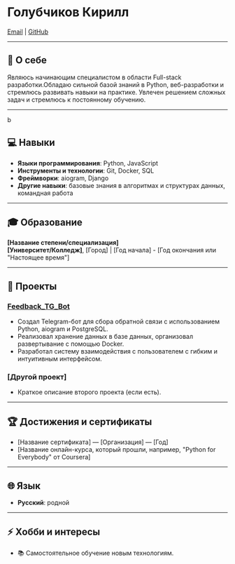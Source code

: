 # Голубчиков Кирилл 
[Email](mailto:iam@kgolubchikov.ru) | [GitHub](https://github.com/GolubchikovKirill/)

---

## 📝 О себе
Являюсь начинающим специалистом в области Full-stack разработки.Обладаю сильной базой знаний в Python, веб-разработки и стремлюсь развивать навыки на практике. Увлечен решением сложных задач и стремлюсь к постоянному обучению.

---
b
## 💻 Навыки
- **Языки программирования**: Python, JavaScript
- **Инструменты и технологии**: Git, Docker, SQL
- **Фреймворки**: aiogram, Django
- **Другие навыки**: базовые знания в алгоритмах и структурах данных, командная работа

---

## 🎓 Образование
**[Название степени/специализация]**  
**[Университет/Колледж]**, [Город] | [Год начала] - [Год окончания или "Настоящее время"]

---

## 📂 Проекты
### **[Feedback_TG_Bot](https://github.com/yourusername/portfolio/tree/main/Telegram_bot)**
- Создал Telegram-бот для сбора обратной связи с использованием Python, aiogram и PostgreSQL.
- Реализовал хранение данных в базе данных, организовал развертывание с помощью Docker.
- Разработал систему взаимодействия с пользователем с гибким и интуитивным интерфейсом.

### **[Другой проект]**
- Краткое описание второго проекта (если есть).

---

## 🏆 Достижения и сертификаты
- [Название сертификата] — [Организация] — [Год]
- [Название онлайн-курса, который прошли, например, "Python for Everybody" от Coursera]

---

## 🌐 Язык
- **Русский**: родной


---

## ⚡ Хобби и интересы
- 📚 Самостоятельное обучение новым технологиям.


